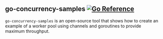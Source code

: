 ## go-concurrency-samples [![Go Reference][1]][2]
`go-concurrency-samples` is an open-source tool that shows how to create an example of a worker pool using channels and goroutines to provide maximum throughput.

[1]: https://pkg.go.dev/badge/github.com/teocci/go-concurrency-samples.svg
[2]: https://pkg.go.dev/github.com/teocci/go-concurrency-samples
[3]: https://github.com/teocci/go-concurrency-samples/releases/tag/v1.0.0